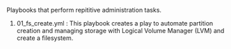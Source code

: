 Playbooks that perform repititive administration tasks. 

1. 01_fs_create.yml : This playbook creates a play to automate partition creation and managing storage with Logical Volume Manager (LVM) and create a filesystem.

